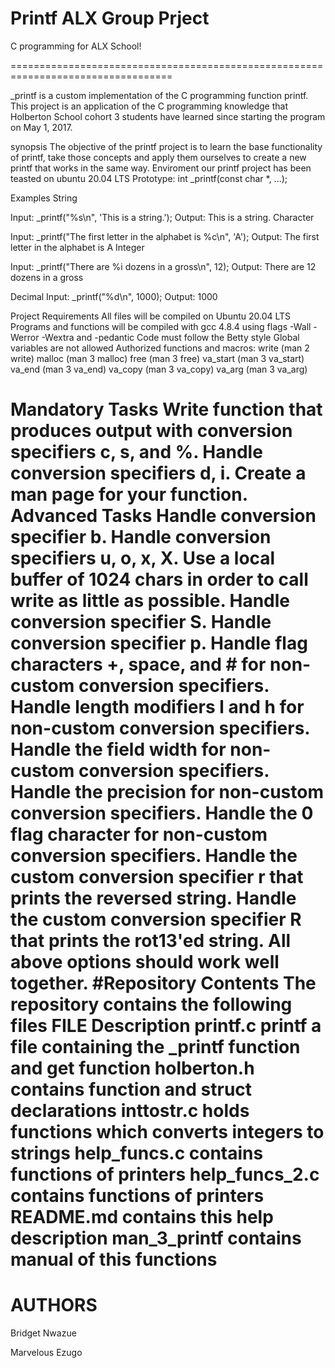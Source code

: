# Printf ALX Group Prject
C programming for ALX School!

==================================================================================

_printf is a custom implementation of the C programming function printf. This project is an application of the C programming knowledge that Holberton School cohort 3 students have learned since starting the program on May 1, 2017.

synopsis
The objective of the printf project is to learn the base functionality of printf,
take those concepts and apply them ourselves to create a new printf that works in the same way.
Enviroment
our printf project has been teasted on ubuntu 20.04 LTS
Prototype: int _printf(const char *, ...);

Examples
String

Input: _printf("%s\n", 'This is a string.');
Output: This is a string.
Character

Input: _printf("The first letter in the alphabet is %c\n", 'A');
Output: The first letter in the alphabet is A
Integer

Input: _printf("There are %i dozens in a gross\n", 12);
Output: There are 12 dozens in a gross

Decimal
Input: _printf("%d\n", 1000);
Output: 1000

Project Requirements
All files will be compiled on Ubuntu 20.04 LTS
Programs and functions will be compiled with gcc 4.8.4 using flags -Wall -Werror -Wextra and -pedantic
Code must follow the Betty style
Global variables are not allowed
Authorized functions and macros:
write (man 2 write)
malloc (man 3 malloc)
free (man 3 free)
va_start (man 3 va_start)
va_end (man 3 va_end)
va_copy (man 3 va_copy)
va_arg (man 3 va_arg)

Mandatory Tasks
Write function that produces output with conversion specifiers c, s, and %.
Handle conversion specifiers d, i.
Create a man page for your function.
Advanced Tasks
Handle conversion specifier b.
Handle conversion specifiers u, o, x, X.
Use a local buffer of 1024 chars in order to call write as little as possible.
Handle conversion specifier S.
Handle conversion specifier p.
Handle flag characters +, space, and # for non-custom conversion specifiers.
Handle length modifiers l and h for non-custom conversion specifiers.
Handle the field width for non-custom conversion specifiers.
Handle the precision for non-custom conversion specifiers.
Handle the 0 flag character for non-custom conversion specifiers.
Handle the custom conversion specifier r that prints the reversed string.
Handle the custom conversion specifier R that prints the rot13'ed string.
All above options should work well together.
#Repository Contents
The repository contains the following files
FILE	Description
printf.c	printf a file containing the _printf function and get function
holberton.h	contains function and struct declarations
inttostr.c	holds functions which converts integers to strings
help_funcs.c	contains functions of printers
help_funcs_2.c	contains functions of printers
README.md	contains this help description
man_3_printf	contains manual of this functions
=======================================================================================

# AUTHORS
Bridget Nwazue

Marvelous Ezugo
